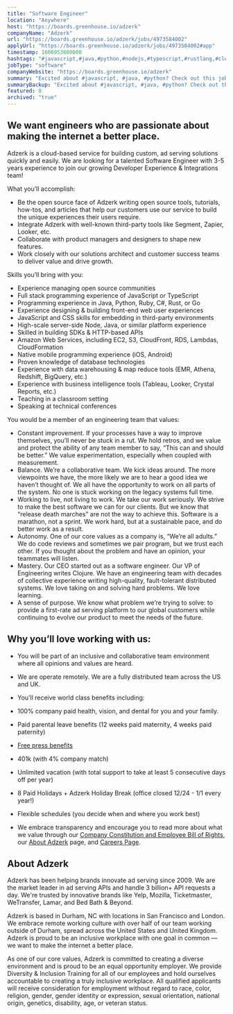 ```yaml
---
title: "Software Engineer"
location: "Anywhere"
host: "https://boards.greenhouse.io/adzerk"
companyName: "Adzerk"
url: "https://boards.greenhouse.io/adzerk/jobs/4973584002"
applyUrl: "https://boards.greenhouse.io/adzerk/jobs/4973584002#app"
timestamp: 1606953600000
hashtags: "#javascript,#java,#python,#nodejs,#typescript,#rustlang,#clojure,#rubylang,#ui/ux,#branding"
jobType: "software"
companyWebsite: "https://boards.greenhouse.io/adzerk"
summary: "Excited about #javascript, #java, #python? Check out this job post!"
summaryBackup: "Excited about #javascript, #java, #python? Check out this job post!"
featured: 0
archived: "true"
---
```


## We want engineers who are passionate about making the internet a better place.

Adzerk is a cloud-based service for building custom, ad serving solutions quickly and easily. We are looking for a talented Software Engineer with 3-5 years experience to join our growing Developer Experience & Integrations team!

What you’ll accomplish: 

*   Be the open source face of Adzerk writing open source tools, tutorials, how-tos, and articles that help our customers use our service to build the unique experiences their users require. 
*   Integrate Adzerk with well-known third-party tools like Segment, Zapier, Looker, etc.
*   Collaborate with product managers and designers to shape new features.
*   Work closely with our solutions architect and customer success teams to deliver value and drive growth.

Skills you’ll bring with you: 

*   Experience managing open source communities
*   Full stack programming experience of JavaScript or TypeScript
*   Programming experience in Java, Python, Ruby, C#, Rust, or Go
*   Experience designing & building front-end web user experiences
*   JavaScript and CSS skills for embedding in third-party environments
*   High-scale server-side Node, Java, or similar platform experience
*   Skilled in building SDKs & HTTP-based APIs
*   Amazon Web Services, including EC2, S3, CloudFront, RDS, Lambdas, CloudFormation
*   Native mobile programming experience (iOS, Android)
*   Proven knowledge of database technologies
*   Experience with data warehousing & map reduce tools (EMR, Athena, Redshift, BigQuery, etc.)
*   Experience with business intelligence tools (Tableau, Looker, Crystal Reports, etc.)
*   Teaching in a classroom setting
*   Speaking at technical conferences

You would be a member of an engineering team that values:

*   Constant improvement. If your processes have a way to improve themselves, you’ll never be stuck in a rut. We hold retros, and we value and protect the ability of any team member to say, “This can and should be better.” We value experimentation, especially when coupled with measurement.
*   Balance. We’re a collaborative team. We kick ideas around. The more viewpoints we have, the more likely we are to hear a good idea we haven’t thought of. We all have the opportunity to work on all parts of the system. No one is stuck working on the legacy systems full time.
*   Working to live, not living to work. We take our work seriously. We strive to make the best software we can for our clients. But we know that “release death marches” are not the way to achieve this. Software is a marathon, not a sprint. We work hard, but at a sustainable pace, and do better work as a result.
*   Autonomy. One of our core values as a company is, “We’re all adults.” We do code reviews and sometimes we pair program, but we trust each other. If you thought about the problem and have an opinion, your teammates will listen.
*   Mastery. Our CEO started out as a software engineer. Our VP of Engineering writes Clojure. We have an engineering team with decades of collective experience writing high-quality, fault-tolerant distributed systems. We love taking on and solving hard problems. We love learning.
*   A sense of purpose. We know what problem we’re trying to solve: to provide a first-rate ad serving platform to our global customers while continuing to evolve our product to meet the needs of the future.

## Why you’ll love working with us:

*   You will be part of an inclusive and collaborative team environment where all opinions and values are heard.
*   We are operate remotely. We are a fully distributed team across the US and UK.
*   You’ll receive world class benefits including:

*   100% company paid health, vision, and dental for you and your family.
*   Paid parental leave benefits (12 weeks paid maternity, 4 weeks paid paternity)
*   [Free press benefits](https://artplusmarketing.com/free-press-a-corporate-benefit-that-benefits-all-4f7868f11bbf) 
*   401k (with 4% company match)
*   Unlimited vacation (with total support to take at least 5 consecutive days off per year)
*   8 Paid Holidays + Adzerk Holiday Break (office closed 12/24 - 1/1 every year!)
*   Flexible schedules (you decide when and where you work best)

*   We embrace transparency and encourage you to read more about what we value through our [Company Constitution and Employee Bill of Rights](https://adzerk.com/blog/company-constitution/), our [About Adzerk](https://adzerk.com/about/) page, and [Careers Page](https://adzerk.com/careers/).

## About Adzerk

Adzerk has been helping brands innovate ad serving since 2009. We are the market leader in ad serving APIs and handle 3 billion+ API requests a day. We're trusted by innovative brands like Yelp, Mozilla, Ticketmaster, WeTransfer, Lamar, and Bed Bath & Beyond.

Adzerk is based in Durham, NC with locations in San Francisco and London. We embrace remote working culture with over half of our team working outside of Durham, spread across the United States and United Kingdom. Adzerk is proud to be an inclusive workplace with one goal in common — we want to make the internet a better place. 

As one of our core values, Adzerk is committed to creating a diverse environment and is proud to be an equal opportunity employer. We provide Diversity & Inclusion Training for all of our employees and hold ourselves accountable to creating a truly inclusive workplace. All qualified applicants will receive consideration for employment without regard to race, color, religion, gender, gender identity or expression, sexual orientation, national origin, genetics, disability, age, or veteran status.
